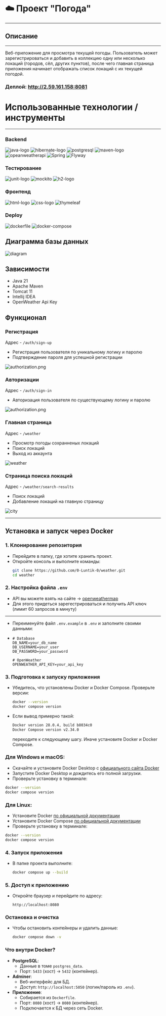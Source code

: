 # ☁️ Проект "Погода"
<hr>

## Описание
<hr>
Веб-приложение для просмотра текущей погоды. 
Пользователь может зарегистрироваться и добавить в коллекцию одну или 
несколько локаций (городов, сёл, других пунктов), 
после чего главная страница приложения начинает отображать список локаций с
их текущей погодой.

### Деплой: http://2.59.161.158:8081

# Использованные технологии / инструменты
<hr/>

### Backend
![java-logo](https://github.com/VladislavLevchikIsAProger/tennis_scoreboard/assets/153897612/bc1ab298-7a78-42ec-8813-05b38668310e)
![hibernate-logo](https://github.com/VladislavLevchikIsAProger/tennis_scoreboard/assets/153897612/071df0a5-79ef-4435-9c98-5a9b2383d420)
![postgresql](https://github.com/VladislavLevchikIsAProger/weather_tracker/assets/153897612/8922bdba-ad57-4d69-b68c-ec505fff82e0)
![maven-logo](https://github.com/VladislavLevchikIsAProger/tennis_scoreboard/assets/153897612/159c5f30-83db-49a2-906a-fc92a071eeff)
![opeanweatherapi](https://github.com/VladislavLevchikIsAProger/weather_tracker/assets/153897612/78bce6ce-0faf-4d08-bf48-cc12cea9cc83)
![Spring](https://img.shields.io/badge/Spring-6DB33F?style=for-the-badge&logo=spring&logoColor=black)
![Flyway](https://img.shields.io/badge/Flyway-CC0000?style=for-the-badge&logo=flyway&logoColor=white)

### Тестирование

![junit-logo](https://github.com/VladislavLevchikIsAProger/tennis_scoreboard/assets/153897612/a1a05826-fecb-4b7a-827c-946ffc72da32)
![mockito](https://github.com/VladislavLevchikIsAProger/weather_tracker/assets/153897612/c405a582-b268-4b82-b3e8-461d77b7f39c)
![h2-logo](https://github.com/VladislavLevchikIsAProger/tennis_scoreboard/assets/153897612/3e65f8a8-a9a7-44bc-85c8-42d173338c74)

### Фронтенд

![html-logo](https://github.com/VladislavLevchikIsAProger/tennis_scoreboard/assets/153897612/cf73900e-a565-405d-b7dd-cc05f9429c2f)
![css-logo](https://github.com/VladislavLevchikIsAProger/tennis_scoreboard/assets/153897612/d7d9ecf6-1cfb-4fe1-ba32-dd43d59921a8)
![thymeleaf](https://github.com/VladislavLevchikIsAProger/weather_tracker/assets/153897612/5c5cda5f-c5d6-42c8-893b-3737e8d04db2)

### Deploy

![dockerfile](https://github.com/VladislavLevchikIsAProger/weather_tracker/assets/153897612/e22a80da-ca5a-438b-a5f5-605393f3208d)
![docker-compose](https://github.com/VladislavLevchikIsAProger/weather_tracker/assets/153897612/82390fb8-e6d4-4b15-b175-78eead5bc360)

## Диаграмма базы данных

![diagram](https://github.com/VladislavLevchikIsAProger/weather_tracker/assets/153897612/06eab789-15ed-4dd5-b29a-70d48b3fd80a)


## Зависимости
+ Java 21
+ Apache Maven
+ Tomcat 11
+ Intellij IDEA
+ OpenWeather Api Key

## Функционал


### Регистрация

Адрес - `/auth/sign-up`
- Регистрация пользователя по уникальному логику и паролю
- Подтверждение пароля для успешной регистрации

![authorization.png](src/main/resources/view/static/images/registration.png)

### Авторизации

Адрес - `/auth/sign-in`
- Авторизация пользователя по существующему логину и паролю

![authorization.png](src/main/resources/view/static/images/authorization.png)


### Главная страница

Адрес - `/weather`

- Просмотр погоды сохранненых локаций
- Поиск локаций
- Выход из аккаунта

![weather](src/main/resources/view/static/images/weather.png)

### Страница поиска локаций

Адрес - `/weather/search-results`

- Поиск локаций
- Добавление локаций на главную страницу

![city](src/main/resources/view/static/images/city.png)


<hr/>

## Установка и запуск через Docker

### 1. Клонирование репозитория
- Перейдите в папку, где хотите хранить проект.
- Откройте консоль и выполните команды:
  ```bash
  git clone https://github.com/0-Luntik-0/weather.git
  cd weather
  ```

### 2. Настройка файла `.env`

- API вы можете взять на сайте -> [openweathermap](https://openweathermap.org/api)
- Для этого придеться зарегестрироваться и получить API ключ (лимит 60 запросов в минуту)

<hr/>

- Переименуйте файл `.env.example` в `.env` и заполните своими данными:
- 
  ```properties
  # Database
  DB_NAME=your_db_name
  DB_USERNAME=your_user
  DB_PASSWORD=your_password

  # OpenWeather
  OPENWEATHER_API_KEY=your_api_key
  ```

### 3. Подготовка к запуску приложения
- Убедитесь, что установлены Docker и Docker Compose. Проверьте версии:
  ```bash
  docker --version
  docker compose version
  ```
- Если вывод примерно такой:
  ```bash
  Docker version 28.0.4, build b8034c0
  Docker Compose version v2.34.0
  ```
  переходите к следующему шагу. Иначе установите Docker и Docker Compose.

### Для Windows и macOS:

- Скачайте и установите Docker Desktop с [официального сайта Docker](https://www.docker.com/products/docker-desktop)
- Запустите Docker Desktop и дождитесь его полной загрузки.
- Проверьте установку в терминале:

```bash
docker --version
docker compose version
```

### Для Linux:
- Установите Docker [по официальной документации](https://docs.docker.com/engine/install/)
- Установите Docker Compose [по официальной документации](https://docs.docker.com/desktop/setup/install/linux/)
- Проверьте установку в терминале:

```bash
docker --version
docker compose version
```
### 4. Запуск приложения
- В папке проекта выполните:
  ```bash
  docker compose up --build
  ```

### 5. Доступ к приложению
- Откройте браузер и перейдите по адресу:
  ```
  http://localhost:8080
  ```

### Остановка и очистка
- Чтобы остановить контейнеры и удалить данные:
  ```bash
  docker compose down -v
  ```

### Что внутри Docker?
- **PostgreSQL**:
  - Данные в томе `postgres_data`.
  - Порт: `5433` (хост) → `5432` (контейнер).
- **Adminer**:
  - Веб-интерфейс для БД.
  - Доступ: `http://localhost:5050` (логин/пароль из `.env`).
- **Приложение**:
  - Собирается из `Dockerfile`.
  - Порт: `8080` (хост) → `8080` (контейнер).
  - Подключается к БД через сеть Docker.
